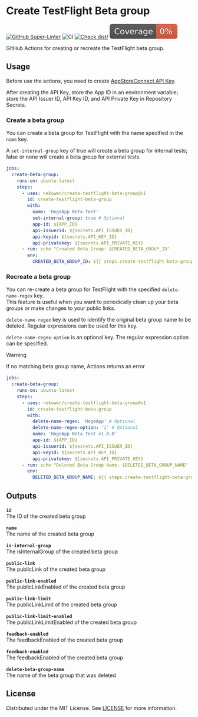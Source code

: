 # Create TestFlight Beta group

[![GitHub Super-Linter](https://github.com/actions/typescript-action/actions/workflows/linter.yml/badge.svg)](https://github.com/super-linter/super-linter)
![CI](https://github.com/actions/typescript-action/actions/workflows/ci.yml/badge.svg)
[![Check dist/](https://github.com/actions/typescript-action/actions/workflows/check-dist.yml/badge.svg)](https://github.com/actions/typescript-action/actions/workflows/check-dist.yml)
[![Coverage](./badges/coverage.svg)](./badges/coverage.svg)

GitHub Actions for creating or recreate the TestFlight beta group.

## Usage

Before use the actions, you need to create [AppStoreConnect API Key](https://appstoreconnect.apple.com/access/api).

After creating the API Key, store the App ID in an environment variable;  
store the API Issuer ID, API Key ID, and API Private Key in Repository Secrets.

### Create a beta group

You can create a beta group for TestFlight with the name specified in the `name` key.

A `set-internal-group` key of true will create a beta group for internal tests; false or none will create a beta group for external tests.

```yaml
jobs:
  create-beta-group:
    runs-on: ubuntu-latest
    steps:
      - uses: nekowen/create-testflight-beta-group@v1
        id: create-testflight-beta-group
        with:
          name: 'HogeApp Beta Test'
          set-internal-group: true # Optional
          app-id: ${APP_ID}
          api-issuerid: ${secrets.API_ISSUER_ID}
          api-keyid: ${secrets.API_KEY_ID}
          api-privatekey: ${secrets.API_PRIVATE_KEY}
      - run: echo "Created Beta Group: $CREATED_BETA_GROUP_ID"
        env:
          CREATED_BETA_GROUP_ID: ${{ steps.create-testflight-beta-group.outputs.id }}
```

### Recreate a beta group

You can re-create a beta group for TestFlight with the specified `delete-name-regex` key.  
This feature is useful when you want to periodically clean up your beta groups or make changes to your public links.

`delete-name-regex` key is used to identify the original beta group name to be deleted. Regular expressions can be used for this key.

`delete-name-regex-option` is an optional key. The regular expression option can be specified.

> [!WARNING]
> If no matching beta group name, Actions returns an error

```yaml
jobs:
  create-beta-group:
    runs-on: ubuntu-latest
    steps:
      - uses: nekowen/create-testflight-beta-group@v1
        id: create-testflight-beta-group
        with:
          delete-name-regex: 'HogeApp' # Optional
          delete-name-regex-option: 'i' # Optional
          name: 'HogeApp Beta Test v1.0.0'
          app-id: ${APP_ID}
          api-issuerid: ${secrets.API_ISSUER_ID}
          api-keyid: ${secrets.API_KEY_ID}
          api-privatekey: ${secrets.API_PRIVATE_KEY}
      - run: echo "Deleted Beta Group Name: $DELETED_BETA_GROUP_NAME"
        env:
          DELETED_BETA_GROUP_NAME: ${{ steps.create-testflight-beta-group.outputs.deleted-beta-group-name }}
```

## Outputs

**`id`**  
The ID of the created beta group

**`name`**  
The name of the created beta group

**`is-internal-group`**  
The isInternalGroup of the created beta group

**`public-link`**  
The publicLink of the created beta group

**`public-link-enabled`**  
The publicLinkEnabled of the created beta group

**`public-link-limit`**  
The publicLinkLimit of the created beta group

**`public-link-limit-enabled`**  
The publicLinkLimitEnabled of the created beta group

**`feedback-enabled`**  
The feedbackEnabled of the created beta group

**`feedback-enabled`**  
The feedbackEnabled of the created beta group

**`delete-beta-group-name`**  
The name of the beta group that was deleted

## License

Distributed under the MIT License. See [LICENSE](https://github.com/nekowen/StructCopyMacro/blob/main/LICENSE) for more information.

